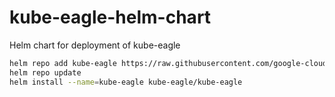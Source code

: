 # kube-eagle-helm-chart

Helm chart for deployment of kube-eagle

```bash
helm repo add kube-eagle https://raw.githubusercontent.com/google-cloud-tools/kube-eagle-helm-chart
helm repo update
helm install --name=kube-eagle kube-eagle/kube-eagle
```
